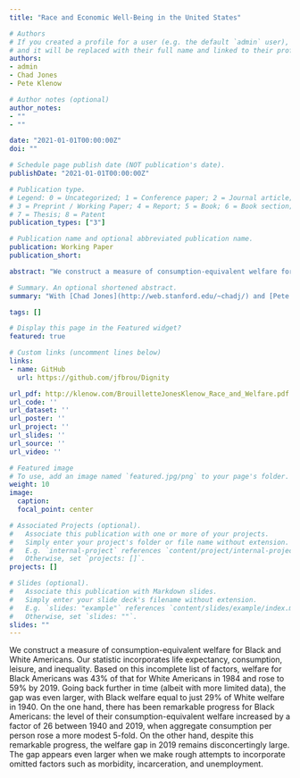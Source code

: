 ```yaml
---
title: "Race and Economic Well-Being in the United States"

# Authors
# If you created a profile for a user (e.g. the default `admin` user), write the username (folder name) here
# and it will be replaced with their full name and linked to their profile.
authors:
- admin
- Chad Jones
- Pete Klenow

# Author notes (optional)
author_notes:
- ""
- ""

date: "2021-01-01T00:00:00Z"
doi: ""

# Schedule page publish date (NOT publication's date).
publishDate: "2021-01-01T00:00:00Z"

# Publication type.
# Legend: 0 = Uncategorized; 1 = Conference paper; 2 = Journal article;
# 3 = Preprint / Working Paper; 4 = Report; 5 = Book; 6 = Book section;
# 7 = Thesis; 8 = Patent
publication_types: ["3"]

# Publication name and optional abbreviated publication name.
publication: Working Paper
publication_short:

abstract: "We construct a measure of consumption-equivalent welfare for Black and White Americans. Our statistic incorporates life expectancy, consumption, leisure, and inequality. Based on this incomplete list of factors, welfare for Black Americans was 43% of that for White Americans in 1984 and rose to 59% by 2019. Going back further in time (albeit with more limited data), the gap was even larger, with Black welfare equal to just 29% of White welfare in 1940. On the one hand, there has been remarkable progress for Black Americans: the level of their consumption-equivalent welfare increased by a factor of 26 between 1940 and 2019, when aggregate consumption per person rose a more modest 5-fold. On the other hand, despite this remarkable progress, the welfare gap in 2019 remains disconcertingly large. The gap appears even larger when we make rough attempts to incorporate omitted factors such as morbidity, incarceration, and unemployment."

# Summary. An optional shortened abstract.
summary: "With [Chad Jones](http://web.stanford.edu/~chadj/) and [Pete Klenow](http://www.klenow.com/) \n\n We construct a measure of consumption-equivalent welfare for Black and White Americans. Our statistic incorporates life expectancy, consumption, leisure, and inequality. Based on this incomplete list of factors, welfare for Black Americans was 43% of that for White Americans in 1984 and rose to 59% by 2019. Going back further in time (albeit with more limited data), the gap was even larger, with Black welfare equal to just 29% of White welfare in 1940. On the one hand, there has been remarkable progress for Black Americans: the level of their consumption-equivalent welfare increased by a factor of 26 between 1940 and 2019, when aggregate consumption per person rose a more modest 5-fold. On the other hand, despite this remarkable progress, the welfare gap in 2019 remains disconcertingly large. The gap appears even larger when we make rough attempts to incorporate omitted factors such as morbidity, incarceration, and unemployment."

tags: []

# Display this page in the Featured widget?
featured: true

# Custom links (uncomment lines below)
links:
- name: GitHub
  url: https://github.com/jfbrou/Dignity

url_pdf: http://klenow.com/BrouilletteJonesKlenow_Race_and_Welfare.pdf
url_code: ''
url_dataset: ''
url_poster: ''
url_project: ''
url_slides: ''
url_source: ''
url_video: ''

# Featured image
# To use, add an image named `featured.jpg/png` to your page's folder.
weight: 10
image:
  caption:
  focal_point: center

# Associated Projects (optional).
#   Associate this publication with one or more of your projects.
#   Simply enter your project's folder or file name without extension.
#   E.g. `internal-project` references `content/project/internal-project/index.md`.
#   Otherwise, set `projects: []`.
projects: []

# Slides (optional).
#   Associate this publication with Markdown slides.
#   Simply enter your slide deck's filename without extension.
#   E.g. `slides: "example"` references `content/slides/example/index.md`.
#   Otherwise, set `slides: ""`.
slides: ""
---
```


We construct a measure of consumption-equivalent welfare for Black and White Americans. Our statistic incorporates life expectancy, consumption, leisure, and inequality. Based on this incomplete list of factors, welfare for Black Americans was 43% of that for White Americans in 1984 and rose to 59% by 2019. Going back further in time (albeit with more limited data), the gap was even larger, with Black welfare equal to just 29% of White welfare in 1940. On the one hand, there has been remarkable progress for Black Americans: the level of their consumption-equivalent welfare increased by a factor of 26 between 1940 and 2019, when aggregate consumption per person rose a more modest 5-fold. On the other hand, despite this remarkable progress, the welfare gap in 2019 remains disconcertingly large. The gap appears even larger when we make rough attempts to incorporate omitted factors such as morbidity, incarceration, and unemployment.
